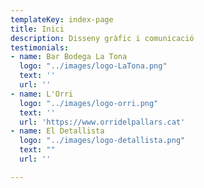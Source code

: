 ```yaml
---
templateKey: index-page
title: Inici
description: Disseny gràfic i comunicació
testimonials:
- name: Bar Bodega La Tona
  logo: "../images/logo-LaTona.png"
  text: ''
  url: ''
- name: L'Orri
  logo: "../images/logo-orri.png"
  text: ''
  url: 'https://www.orridelpallars.cat'
- name: El Detallista
  logo: "../images/logo-detallista.png"
  text: ""
  url: ''

---
```

